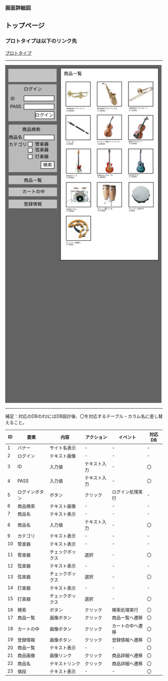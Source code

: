 
### 画面詳細図
## トップページ
### プロトタイプは以下のリンク先
[プロトタイプ](https://www.figma.com/file/nT82t06JgVthbsbzGkhUEy/Untitled?node-id=0%3A1)


*****

<img src="../img/toppupe-ji.png" width="500">

*****

補足：対応のDBのれtにはDB設計後、〇を対応するテーブル・カラム名に差し替えること。

|ID   |要素   |内容   |アクション|イベント|対応DB|
|-----|-------|-------|----------|--------|------|
|1    |バナー |サイト名表示|-    |-      |-       |
|2    |ログイン|テキスト画像|-   |-      |-       |
|3    |ID     |入力値|テキスト入力|-     |〇      |
|4    |PASS   |入力値|テキスト入力|-     |〇      |
|5    |ログインボタン|ボタン|クリック|ログイン処理実行|-|
|6    |商品検索|テキスト画像|-   |-     |-       |
|7    |商品名|テキスト表示|-     |-      |-       |
|8    |商品名|入力値|テキスト入力|-      |〇      |
|9    |カテゴリ|テキスト表示|-  |-      |-       |
|10   |管楽器|テキスト表示|-    |-      |-       |
|11   |管楽器|チェックボックス|選択|-      |〇      |
|12   |弦楽器|テキスト表示|-    |-      |-       |
|13   |弦楽器|チェックボックス|選択|-      |〇      |
|14   |打楽器|テキスト表示|-   |-       |-       |
|15   |打楽器|チェックボックス|選択|-      |〇       |
|16   |検索 |ボタン    |クリック|検索処理実行|〇 |
|17   |商品一覧|画像ボタン|クリック|商品一覧へ遷移|〇|
|18   |カートの中|画像ボタン|クリック|カートの中へ遷移|〇|
|19   |登録情報|画像ボタン|クリック|登録情報へ遷移|〇|
|20   |商品一覧|テキスト表示|-    |-     |〇|
|21   |商品画像|画像リンク|クリック|商品詳細へ遷移|〇|
|22   |商品名|テキストリンク|クリック|商品詳細へ遷移|〇|
|23   |値段|テキスト表示|-|-|〇|
